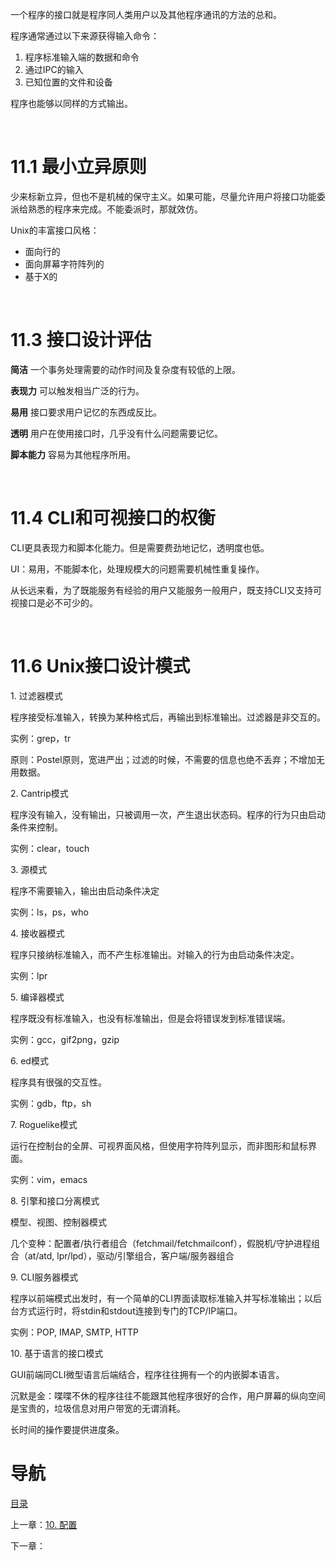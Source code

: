一个程序的接口就是程序同人类用户以及其他程序通讯的方法的总和。

程序通常通过以下来源获得输入命令：

1. 程序标准输入端的数据和命令
2. 通过IPC的输入
3. 已知位置的文件和设备

程序也能够以同样的方式输出。

 

# 11.1 最小立异原则

少来标新立异，但也不是机械的保守主义。如果可能，尽量允许用户将接口功能委派给熟悉的程序来完成。不能委派时，那就效仿。

Unix的丰富接口风格：

- 面向行的
- 面向屏幕字符阵列的
- 基于X的

 

# 11.3 接口设计评估

**简洁** 一个事务处理需要的动作时间及复杂度有较低的上限。

**表现力** 可以触发相当广泛的行为。

**易用** 接口要求用户记忆的东西成反比。

**透明** 用户在使用接口时，几乎没有什么问题需要记忆。

**脚本能力** 容易为其他程序所用。

 

# 11.4 CLI和可视接口的权衡

CLI更具表现力和脚本化能力。但是需要费劲地记忆，透明度也低。

UI：易用，不能脚本化，处理规模大的问题需要机械性重复操作。

从长远来看，为了既能服务有经验的用户又能服务一般用户，既支持CLI又支持可视接口是必不可少的。

 

# 11.6 Unix接口设计模式

1. 过滤器模式

程序接受标准输入，转换为某种格式后，再输出到标准输出。过滤器是非交互的。

实例：grep，tr

原则：Postel原则，宽进严出；过滤的时候，不需要的信息也绝不丢弃；不增加无用数据。

2. Cantrip模式

程序没有输入，没有输出，只被调用一次，产生退出状态码。程序的行为只由启动条件来控制。

实例：clear，touch

3. 源模式

程序不需要输入，输出由启动条件决定

实例：ls，ps，who

4. 接收器模式

程序只接纳标准输入，而不产生标准输出。对输入的行为由启动条件决定。

实例：lpr

5. 编译器模式

程序既没有标准输入，也没有标准输出，但是会将错误发到标准错误端。

实例：gcc，gif2png，gzip

6. ed模式

程序具有很强的交互性。

实例：gdb，ftp，sh

7. Roguelike模式

运行在控制台的全屏、可视界面风格，但使用字符阵列显示，而非图形和鼠标界面。

实例：vim，emacs

8. 引擎和接口分离模式

模型、视图、控制器模式

几个变种：配置者/执行者组合（fetchmail/fetchmailconf），假脱机/守护进程组合（at/atd, lpr/lpd），驱动/引擎组合，客户端/服务器组合

9. CLI服务器模式

程序以前端模式出发时，有一个简单的CLI界面读取标准输入并写标准输出；以后台方式运行时，将stdin和stdout连接到专门的TCP/IP端口。

实例：POP, IMAP, SMTP, HTTP

10. 基于语言的接口模式

GUI前端同CLI微型语言后端结合，程序往往拥有一个的内嵌脚本语言。

沉默是金：喋喋不休的程序往往不能跟其他程序很好的合作，用户屏幕的纵向空间是宝贵的，垃圾信息对用户带宽的无谓消耗。

长时间的操作要提供进度条。

# 导航

[目录](README.md)

上一章：[10. 配置](10. 配置.md)

下一章：